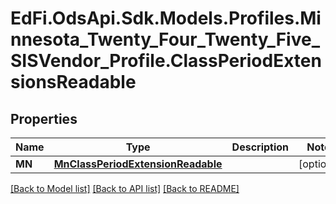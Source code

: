 # EdFi.OdsApi.Sdk.Models.Profiles.Minnesota_Twenty_Four_Twenty_Five_SISVendor_Profile.ClassPeriodExtensionsReadable

## Properties

Name | Type | Description | Notes
------------ | ------------- | ------------- | -------------
**MN** | [**MnClassPeriodExtensionReadable**](MnClassPeriodExtensionReadable.md) |  | [optional] 

[[Back to Model list]](../README.md#documentation-for-models) [[Back to API list]](../README.md#documentation-for-api-endpoints) [[Back to README]](../README.md)

